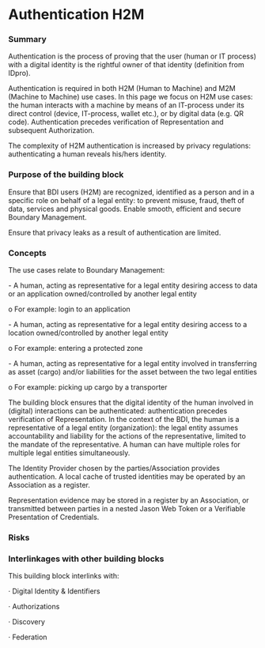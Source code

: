 # Authentication H2M

### Summary&#x20;

Authentication is the process of proving that the user (human or IT process) with a digital identity is the rightful owner of that identity (definition from IDpro).

Authentication is required in both H2M (Human to Machine) and M2M (Machine to Machine) use cases. In this page  we focus on H2M use cases: the human interacts with a machine by means of an IT-process under its direct control (device, IT-process, wallet etc.), or by digital data (e.g. QR code). Authentication precedes verification of Representation and subsequent Authorization.

The complexity of H2M authentication is increased by privacy regulations: authenticating a human reveals his/hers identity.

### Purpose of the building block&#x20;

Ensure that BDI users (H2M) are recognized,  identified  as a person and in a specific role on behalf of a legal entity: to prevent misuse, fraud, theft of data, services and physical goods. Enable smooth,  efficient and secure Boundary Management.

Ensure that privacy leaks as a result of authentication are limited.

### Concepts&#x20;

The use cases relate to Boundary Management:

\-          A human, acting as representative for a legal entity desiring access to data or an application owned/controlled by another legal entity

&#x20;             o  For example: login to an application

\-          A human, acting as representative for a legal entity desiring access to a location owned/controlled by another legal entity

&#x20;             o   For example: entering a protected zone

\-          A human, acting as representative for a legal entity involved in transferring as asset (cargo) and/or liabilities for the asset between the two legal entities

&#x20;             o   For example: picking up cargo by a transporter

The building block ensures that the digital identity of the human involved in (digital) interactions can be  authenticated: authentication precedes verification of Representation. In the context of the BDI, the human is a representative of a legal entity  (organization): the legal entity assumes accountability and liability for the actions of the representative, limited to the mandate of the representative. A human can have multiple roles for multiple legal entities simultaneously.

The Identity Provider chosen by the parties/Association provides authentication. A local cache of trusted identities may be operated by an Association as a register.

Representation evidence may be stored in a register by an Association, or transmitted between parties in a nested Jason Web Token or a Verifiable Presentation of Credentials.

### Risks&#x20;

### Interlinkages with other building blocks&#x20;

This building block interlinks with:

·         Digital Identity & Identifiers

·         Authorizations

·         Discovery

·         Federation



